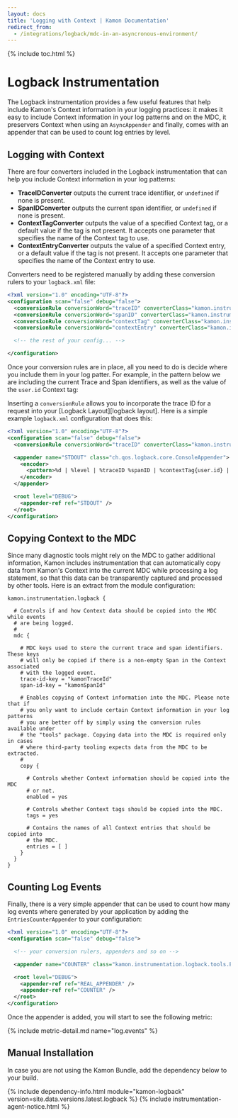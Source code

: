 ```yaml
---
layout: docs
title: 'Logging with Context | Kamon Documentation'
redirect_from:
  - /integrations/logback/mdc-in-an-asyncronous-environment/
---
```


{% include toc.html %}

Logback Instrumentation
=======================

The Logback instrumentation provides a few useful features that help include Kamon's Context information in your
logging practices: it makes it easy to include Context information in your log patterns and on the MDC, it preservers
Context when using an `AsyncAppender` and finally, comes with an appender that can be used to count log entries by level.


Logging with Context
--------------------

There are four converters included in the Logback instrumentation that can help you include Context information in your
log patterns:

- **TraceIDConverter** outputs the current trace identifier, or `undefined` if none is present.
- **SpanIDConverter** outputs the current span identifier, or `undefined` if none is present.
- **ContextTagConverter** outputs the value of a specified Context tag, or a default value if the tag is not present. It
  accepts one parameter that specifies the name of the Context tag to use.
- **ContextEntryConverter** outputs the value of a specified Context entry, or a default value if the tag is not
  present. It accepts one parameter that specifies the name of the Context entry to use.

Converters need to be registered manually by adding these conversion rulers to your `logback.xml` file:

```xml
<?xml version="1.0" encoding="UTF-8"?>
<configuration scan="false" debug="false">
  <conversionRule conversionWord="traceID" converterClass="kamon.instrumentation.logback.tools.TraceIDConverter" />
  <conversionRule conversionWord="spanID" converterClass="kamon.instrumentation.logback.tools.SpanIDConverter" />
  <conversionRule conversionWord="contextTag" converterClass="kamon.instrumentation.logback.tools.ContextTagConverter" />
  <conversionRule conversionWord="contextEntry" converterClass="kamon.instrumentation.logback.tools.ContextEntryConverter" />

  <!-- the rest of your config... -->

</configuration>
```

Once your conversion rules are in place, all you need to do is decide where you include them in your log patter. For
example, in the pattern below we are including the current Trace and Span identifiers, as well as the value of the
`user.id` Context tag:


Inserting a `conversionRule` allows you to incorporate the trace ID for a request into your [Logback Layout][logback layout].
Here is a simple example `logback.xml` configuration that does this:

```xml
<?xml version="1.0" encoding="UTF-8"?>
<configuration scan="false" debug="false">
  <conversionRule conversionWord="traceID" converterClass="kamon.instrumentation.logback.tools.TraceIDConverter" />

  <appender name="STDOUT" class="ch.qos.logback.core.ConsoleAppender">
    <encoder>
      <pattern>%d | %level | %traceID %spanID | %contextTag{user.id} | %m%n</pattern>
    </encoder>
  </appender>

  <root level="DEBUG">
    <appender-ref ref="STDOUT" />
  </root>
</configuration>
```


Copying Context to the MDC
--------------------------

Since many diagnostic tools might rely on the MDC to gather additional information, Kamon includes instrumentation that
can automatically copy data from Kamon's Context into the current MDC while processing a log statement, so that this
data can be transparently captured and processed by other tools. Here is an extract from the module configuration:

```text
kamon.instrumentation.logback {

  # Controls if and how Context data should be copied into the MDC while events
  # are being logged.
  #
  mdc {

    # MDC keys used to store the current trace and span identifiers. These keys
    # will only be copied if there is a non-empty Span in the Context associated
    # with the logged event.
    trace-id-key = "kamonTraceId"
    span-id-key = "kamonSpanId"

    # Enables copying of Context information into the MDC. Please note that if
    # you only want to include certain Context information in your log patterns
    # you are better off by simply using the conversion rules available under
    # the "tools" package. Copying data into the MDC is required only in cases
    # where third-party tooling expects data from the MDC to be extracted.
    #
    copy {

      # Controls whether Context information should be copied into the MDC
      # or not.
      enabled = yes

      # Controls whether Context tags should be copied into the MDC.
      tags = yes

      # Contains the names of all Context entries that should be copied into
      # the MDC.
      entries = [ ]
    }
  }
}
```


Counting Log Events
-------------------

Finally, there is a very simple appender that can be used to count how many log events where generated by your
application by adding the `EntriesCounterAppender` to your configuration:


```xml
<?xml version="1.0" encoding="UTF-8"?>
<configuration scan="false" debug="false">

  <!-- your conversion rulers, appenders and so on -->

  <appender name="COUNTER" class="kamon.instrumentation.logback.tools.EntriesCounterAppender"/>

  <root level="DEBUG">
    <appender-ref ref="REAL_APPENDER" />
    <appender-ref ref="COUNTER" />
  </root>
</configuration>
```

Once the appender is added, you will start to see the following metric:

{%  include metric-detail.md name="log.events" %}


Manual Installation
-------------------

In case you are not using the Kamon Bundle, add the dependency below to your build.

{% include dependency-info.html module="kamon-logback" version=site.data.versions.latest.logback %}
{% include instrumentation-agent-notice.html %}
